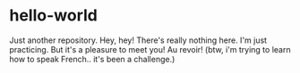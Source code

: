# hello-world
Just another repository.
Hey, hey! 
There's really nothing here. I'm just practicing. But it's a pleasure to meet you!
Au revoir! (btw, i'm trying to learn how to speak French.. it's been a challenge.)
